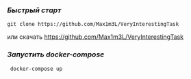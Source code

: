 ### ***Быстрый старт***
```shell
git clone https://github.com/Max1m3L/VeryInterestingTask
```
или скачать <https://github.com/Max1m3L/VeryInterestingTask>

### *Запустить docker-compose*
```shell
 docker-compose up
```
